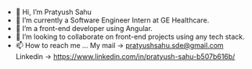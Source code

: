 - 👋 Hi, I’m Pratyush Sahu
- 👀 I’m currently a Software Engineer Intern at GE Healthcare.
- 🌱 I’m a front-end developer using Angular.
- 💞️ I’m looking to collaborate on front-end projects using any tech stack.
- 📫 How to reach me ... My mail -> pratyushsahu.sde@gmail.com
                         Linkedin -> https://www.linkedin.com/in/pratyush-sahu-b507b616b/

<!---
PratyushSahu27/PratyushSahu27 is a ✨ special ✨ repository because its `README.md` (this file) appears on your GitHub profile.
You can click the Preview link to take a look at your changes.
--->
